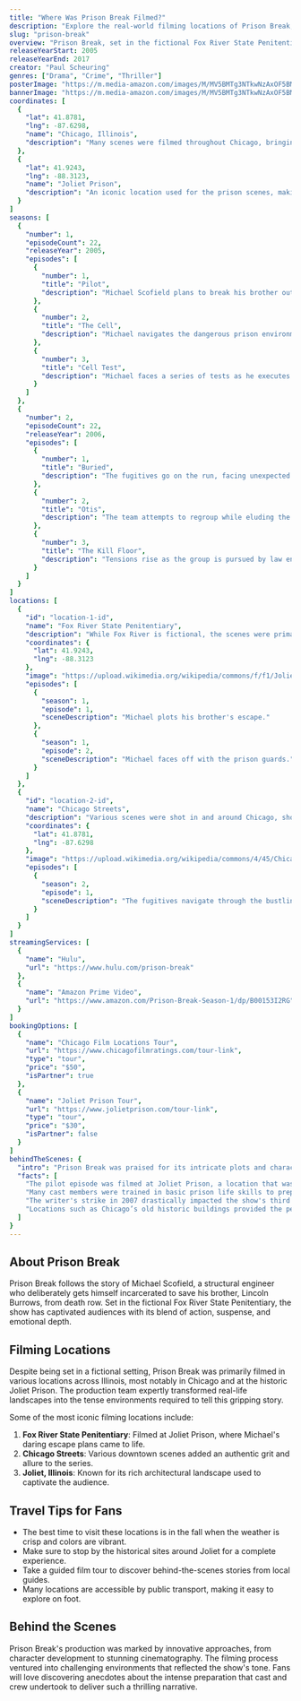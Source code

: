 ```yaml
---
title: "Where Was Prison Break Filmed?"
description: "Explore the real-world filming locations of Prison Break, from the gritty confines of Fox River State Penitentiary to stunning scenes around Chicago."
slug: "prison-break"
overview: "Prison Break, set in the fictional Fox River State Penitentiary, has captivated audiences with its intense drama and thrilling escapades. Despite being set in a fictional location, the series was primarily filmed in various locations around Illinois, especially Chicago."
releaseYearStart: 2005
releaseYearEnd: 2017
creator: "Paul Scheuring"
genres: ["Drama", "Crime", "Thriller"]
posterImage: "https://m.media-amazon.com/images/M/MV5BMTg3NTkwNzAxOF5BMl5BanBnXkFtZTcwMjM1NjI5MQ@@._V1_SY1000_CR0,0,674,1000_AL_.jpg"
bannerImage: "https://m.media-amazon.com/images/M/MV5BMTg3NTkwNzAxOF5BMl5BanBnXkFtZTcwMjM1NjI5MQ@@._V1_SX300.jpg"
coordinates: [
  { 
    "lat": 41.8781, 
    "lng": -87.6298, 
    "name": "Chicago, Illinois", 
    "description": "Many scenes were filmed throughout Chicago, bringing an authentic urban backdrop to the series."
  },
  { 
    "lat": 41.9243, 
    "lng": -88.3123, 
    "name": "Joliet Prison", 
    "description": "An iconic location used for the prison scenes, making it a key point of interest for fans."
  }
]
seasons: [
  {
    "number": 1,
    "episodeCount": 22,
    "releaseYear": 2005,
    "episodes": [
      {
        "number": 1,
        "title": "Pilot",
        "description": "Michael Scofield plans to break his brother out of prison."
      },
      {
        "number": 2,
        "title": "The Cell",
        "description": "Michael navigates the dangerous prison environment."
      },
      {
        "number": 3,
        "title": "Cell Test",
        "description": "Michael faces a series of tests as he executes his escape plan."
      }
    ]
  },
  {
    "number": 2,
    "episodeCount": 22,
    "releaseYear": 2006,
    "episodes": [
      {
        "number": 1,
        "title": "Buried",
        "description": "The fugitives go on the run, facing unexpected challenges."
      },
      {
        "number": 2,
        "title": "Otis",
        "description": "The team attempts to regroup while eluding the authorities."
      },
      {
        "number": 3,
        "title": "The Kill Floor",
        "description": "Tensions rise as the group is pursued by law enforcement."
      }
    ]
  }
]
locations: [
  {
    "id": "location-1-id",
    "name": "Fox River State Penitentiary",
    "description": "While Fox River is fictional, the scenes were primarily shot at Joliet Prison, offering fans a glimpse into the gritty atmosphere that defined the series.",
    "coordinates": {
      "lat": 41.9243,
      "lng": -88.3123
    },
    "image": "https://upload.wikimedia.org/wikipedia/commons/f/f1/Joliet_prison.jpg",
    "episodes": [
      {
        "season": 1,
        "episode": 1,
        "sceneDescription": "Michael plots his brother's escape."
      },
      {
        "season": 1,
        "episode": 2,
        "sceneDescription": "Michael faces off with the prison guards."
      }
    ]
  },
  {
    "id": "location-2-id",
    "name": "Chicago Streets",
    "description": "Various scenes were shot in and around Chicago, showcasing iconic architecture that highlights the city’s vibrant urban life.",
    "coordinates": {
      "lat": 41.8781,
      "lng": -87.6298
    },
    "image": "https://upload.wikimedia.org/wikipedia/commons/4/45/Chicago_Skyline_at_night.jpg",
    "episodes": [
      {
        "season": 2,
        "episode": 1,
        "sceneDescription": "The fugitives navigate through the bustling city."
      }
    ]
  }
]
streamingServices: [
  {
    "name": "Hulu",
    "url": "https://www.hulu.com/prison-break"
  },
  {
    "name": "Amazon Prime Video",
    "url": "https://www.amazon.com/Prison-Break-Season-1/dp/B00153I2RG"
  }
]
bookingOptions: [
  {
    "name": "Chicago Film Locations Tour",
    "url": "https://www.chicagofilmratings.com/tour-link",
    "type": "tour",
    "price": "$50",
    "isPartner": true
  },
  {
    "name": "Joliet Prison Tour",
    "url": "https://www.jolietprison.com/tour-link",
    "type": "tour",
    "price": "$30",
    "isPartner": false
  }
]
behindTheScenes: {
  "intro": "Prison Break was praised for its intricate plots and character development. The behind-the-scenes stories reveal the effort that went into bringing this gripping series to life.",
  "facts": [
    "The pilot episode was filmed at Joliet Prison, a location that was closed in 2002.",
    "Many cast members were trained in basic prison life skills to prepare for their roles.",
    "The writer's strike in 2007 drastically impacted the show's third season.",
    "Locations such as Chicago’s old historic buildings provided the perfect backdrop for the series’ tense atmosphere."
  ]
}
---
```


## About Prison Break

Prison Break follows the story of Michael Scofield, a structural engineer who deliberately gets himself incarcerated to save his brother, Lincoln Burrows, from death row. Set in the fictional Fox River State Penitentiary, the show has captivated audiences with its blend of action, suspense, and emotional depth.

## Filming Locations

Despite being set in a fictional setting, Prison Break was primarily filmed in various locations across Illinois, most notably in Chicago and at the historic Joliet Prison. The production team expertly transformed real-life landscapes into the tense environments required to tell this gripping story.

Some of the most iconic filming locations include:

1. **Fox River State Penitentiary**: Filmed at Joliet Prison, where Michael's daring escape plans came to life.
2. **Chicago Streets**: Various downtown scenes added an authentic grit and allure to the series.
3. **Joliet, Illinois**: Known for its rich architectural landscape used to captivate the audience.

## Travel Tips for Fans

- The best time to visit these locations is in the fall when the weather is crisp and colors are vibrant.
- Make sure to stop by the historical sites around Joliet for a complete experience.
- Take a guided film tour to discover behind-the-scenes stories from local guides.
- Many locations are accessible by public transport, making it easy to explore on foot.

## Behind the Scenes

Prison Break's production was marked by innovative approaches, from character development to stunning cinematography. The filming process ventured into challenging environments that reflected the show's tone. Fans will love discovering anecdotes about the intense preparation that cast and crew undertook to deliver such a thrilling narrative.